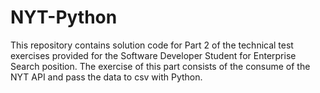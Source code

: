 # NYT-Python
This repository contains solution code for Part 2 of the technical test exercises provided for the Software Developer Student for Enterprise Search position.
The exercise of this part consists of the consume of the NYT API and pass the data to csv with Python.
